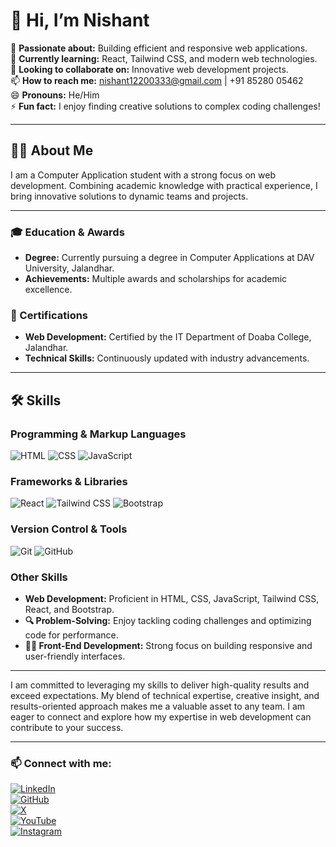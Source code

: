 # 👋 Hi, I’m Nishant

👀 **Passionate about:** Building efficient and responsive web applications.  
🌱 **Currently learning:** React, Tailwind CSS, and modern web technologies.  
💞️ **Looking to collaborate on:** Innovative web development projects.  
📫 **How to reach me:** [nishant12200333@gmail.com](mailto:nishant12200333@gmail.com) | +91 85280 05462  
😄 **Pronouns:** He/Him  
⚡ **Fun fact:** I enjoy finding creative solutions to complex coding challenges!

---

## 🧑‍💻 About Me

I am a Computer Application student with a strong focus on web development. Combining academic knowledge with practical experience, I bring innovative solutions to dynamic teams and projects.

---

### 🎓 Education & Awards
- **Degree:** Currently pursuing a degree in Computer Applications at DAV University, Jalandhar.  
- **Achievements:** Multiple awards and scholarships for academic excellence.

### 📜 Certifications
- **Web Development:** Certified by the IT Department of Doaba College, Jalandhar.  
- **Technical Skills:** Continuously updated with industry advancements.

---

## 🛠️ Skills

### Programming & Markup Languages
![HTML](https://img.shields.io/badge/HTML-E34F26?style=flat&logo=html5&logoColor=white) ![CSS](https://img.shields.io/badge/CSS-1572B6?style=flat&logo=css3&logoColor=white) ![JavaScript](https://img.shields.io/badge/JavaScript-F7DF1E?style=flat&logo=javascript&logoColor=black)

### Frameworks & Libraries
![React](https://img.shields.io/badge/React-61DAFB?style=flat&logo=react&logoColor=black) ![Tailwind CSS](https://img.shields.io/badge/Tailwind_CSS-38B2AC?style=flat&logo=tailwind-css&logoColor=white) ![Bootstrap](https://img.shields.io/badge/Bootstrap-7952B3?style=flat&logo=bootstrap&logoColor=white)

### Version Control & Tools
![Git](https://img.shields.io/badge/Git-F05032?style=flat&logo=git&logoColor=white) ![GitHub](https://img.shields.io/badge/GitHub-181717?style=flat&logo=github&logoColor=white)

### Other Skills
- **Web Development:** Proficient in HTML, CSS, JavaScript, Tailwind CSS, React, and Bootstrap.  
- **🔍 Problem-Solving:** Enjoy tackling coding challenges and optimizing code for performance.  
- **👨‍💻 Front-End Development:** Strong focus on building responsive and user-friendly interfaces.

---

I am committed to leveraging my skills to deliver high-quality results and exceed expectations. My blend of technical expertise, creative insight, and results-oriented approach makes me a valuable asset to any team. I am eager to connect and explore how my expertise in web development can contribute to your success.

---

### 📫 Connect with me:

[![LinkedIn](https://img.shields.io/badge/-LinkedIn-0e76a8?style=flat&logo=linkedin&logoColor=white)](https://www.linkedin.com/in/nishant-chauhan-870239234/)  
[![GitHub](https://img.shields.io/badge/-GitHub-333?style=flat&logo=github&logoColor=white)](https://github.com/treeHouse2023)  
[![X](https://img.shields.io/badge/-X-1DA1F2?style=flat&logo=x&logoColor=white)](https://x.com/nishant852800)  
[![YouTube](https://img.shields.io/badge/-YouTube-FF0000?style=flat&logo=youtube&logoColor=white)](https://www.youtube.com/channel/UCSYOttdDx23-dxlJEkuzuzg)  
[![Instagram](https://img.shields.io/badge/-Instagram-E4405F?style=flat&logo=instagram&logoColor=white)](https://www.instagram.com/nishant.chauhan20/)
